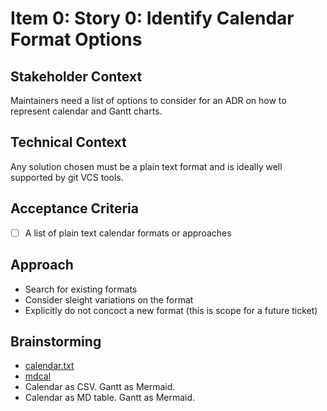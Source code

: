 # Item 0: Story 0: Identify Calendar Format Options

## Stakeholder Context

Maintainers need a list of options to consider for an ADR on how to represent calendar and Gantt charts.

## Technical Context

Any solution chosen must be a plain text format and is ideally well supported by git VCS tools.

## Acceptance Criteria

- [ ] A list of plain text calendar formats or approaches

## Approach

- Search for existing formats
- Consider sleight variations on the format
- Explicitly do not concoct a new format (this is scope for a future ticket)

## Brainstorming

* [calendar.txt](https://www.terokarvinen.com/2021/calendar-txt)
* [mdcal](https://www.github.com/pn11/mdcal)
* Calendar as CSV. Gantt as Mermaid.
* Calendar as MD table. Gantt as Mermaid.
